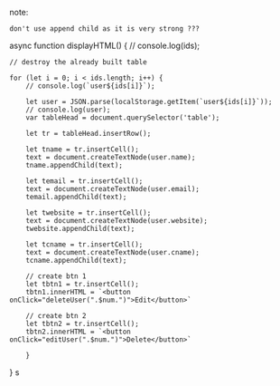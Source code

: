 note:

    don't use append child as it is very strong ???


async function displayHTML() {
    // console.log(ids);
   
    // destroy the already built table

    for (let i = 0; i < ids.length; i++) {
        // console.log(`user${ids[i]}`);
        
        let user = JSON.parse(localStorage.getItem(`user${ids[i]}`));
        // console.log(user);
        var tableHead = document.querySelector('table');

        let tr = tableHead.insertRow();

        let tname = tr.insertCell();
        text = document.createTextNode(user.name);
        tname.appendChild(text);

        let temail = tr.insertCell();
        text = document.createTextNode(user.email);
        temail.appendChild(text);

        let twebsite = tr.insertCell();
        text = document.createTextNode(user.website);
        twebsite.appendChild(text);

        let tcname = tr.insertCell();
        text = document.createTextNode(user.cname);
        tcname.appendChild(text);

        // create btn 1
        let tbtn1 = tr.insertCell();
        tbtn1.innerHTML = `<button onClick="deleteUser(".$num.")">Edit</button>`
        
        // create btn 2
        let tbtn2 = tr.insertCell();
        tbtn2.innerHTML = `<button onClick="editUser(".$num.")">Delete</button>`

        }
}
s